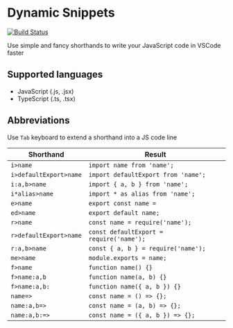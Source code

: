 # Dynamic Snippets

[![Build Status](https://dev.azure.com/loonskai/dynamic-snippets/_apis/build/status/loonskai.dynamic-snippets?branchName=master)](https://dev.azure.com/loonskai/dynamic-snippets/_build/latest?definitionId=2&branchName=master)

Use simple and fancy shorthands to write your JavaScript code in VSCode faster

## Supported languages
- JavaScript (.js, .jsx)
- TypeScript (.ts, .tsx)

## Abbreviations
Use `Tab` keyboard to extend a shorthand into a JS code line

|Shorthand|Result|
|---|---|
|`i>name`|`import name from 'name';`|
|`i>defaultExport>name`|`import defaultExport from 'name';`|
|`i:a,b>name`|`import { a, b } from 'name';`|
|`i*alias>name`|`import * as alias from 'name';`|
|`e>name`|`export const name = `|
|`ed>name`|`export default name;`|
|`r>name`|`const name = require('name');`|
|`r>defaultExport>name`|`const defaultExport = require('name');`|
|`r:a,b>name`|`const { a, b } = require('name');`|
|`me>name`|`module.exports = name;`|
|`f>name`|`function name() {}`|
|`f>name:a,b`|`function name(a, b) {}`|
|`f>name:a,b:`|`function name({ a, b }) {}`|
|`name=>`|`const name = () => {};`|
|`name:a,b=>`|`const name = (a, b) => {};`|
|`name:a,b:=>`|`const name = ({ a, b }) => {};`|
